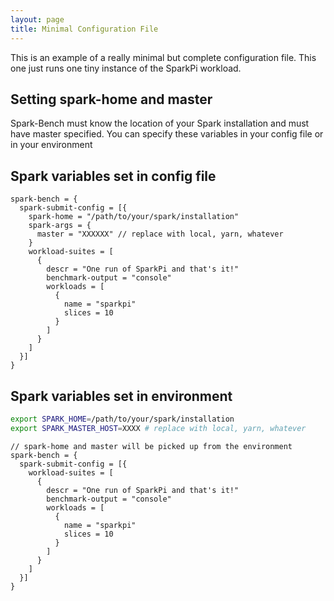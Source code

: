 ```yaml
---
layout: page
title: Minimal Configuration File
---
```


This is an example of a really minimal but complete configuration file. This one just runs one tiny instance of the SparkPi workload.

## Setting spark-home and master
Spark-Bench must know the location of your Spark installation and must have master specified. 
You can specify these variables in your config file or in your environment

## Spark variables set in config file
```hocon
spark-bench = {
  spark-submit-config = [{
    spark-home = "/path/to/your/spark/installation"
    spark-args = {
      master = "XXXXXX" // replace with local, yarn, whatever
    }
    workload-suites = [
      {
        descr = "One run of SparkPi and that's it!"
        benchmark-output = "console"
        workloads = [
          {
            name = "sparkpi"
            slices = 10
          }
        ]
      }
    ]
  }]
}
````

## Spark variables set in environment
```bash
export SPARK_HOME=/path/to/your/spark/installation
export SPARK_MASTER_HOST=XXXX # replace with local, yarn, whatever
```

```hocon
// spark-home and master will be picked up from the environment
spark-bench = {
  spark-submit-config = [{
    workload-suites = [
      {
        descr = "One run of SparkPi and that's it!"
        benchmark-output = "console"
        workloads = [
          {
            name = "sparkpi"
            slices = 10
          }
        ]
      }
    ]
  }]
}
````
